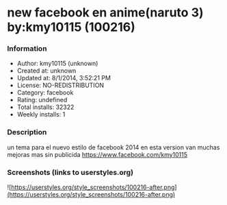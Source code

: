 # new facebook en anime(naruto 3) by:kmy10115 (100216)

### Information
- Author: kmy10115 (unknown)
- Created at: unknown
- Updated at: 8/1/2014, 3:52:21 PM
- License: NO-REDISTRIBUTION
- Category: facebook
- Rating: undefined
- Total installs: 32322
- Weekly installs: 1


### Description
un tema para el nuevo estilo de facebook 2014 en esta version van muchas mejoras mas
sin publicida
https://www.facebook.com/kmy10115


### Screenshots (links to userstyles.org)
![https://userstyles.org/style_screenshots/100216-after.png](https://userstyles.org/style_screenshots/100216-after.png)


